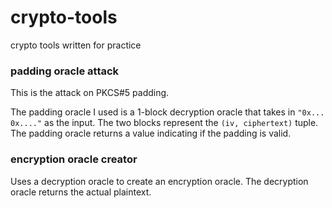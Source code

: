 # crypto-tools
crypto tools written for practice

### padding oracle attack

This is the attack on PKCS#5 padding.

The padding oracle I used is a 1-block decryption oracle that takes in `"0x... 0x...."` as the input. The two blocks represent the `(iv, ciphertext)` tuple. The padding oracle returns a value indicating if the padding is valid.

### encryption oracle creator

Uses a decryption oracle to create an encryption oracle.
The decryption oracle returns the actual plaintext.
